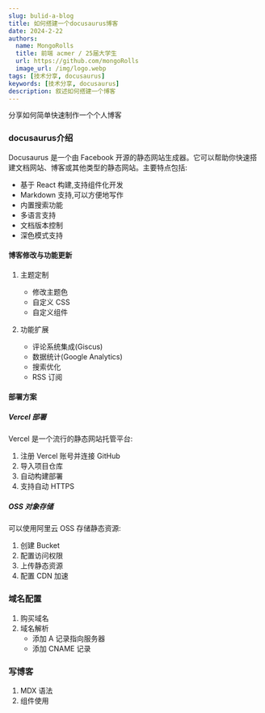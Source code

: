 ```yaml
---
slug: bulid-a-blog
title: 如何搭建一个docusaurus博客
date: 2024-2-22
authors:
  name: MongoRolls
  title: 前端 acmer / 25届大学生
  url: https://github.com/mongoRolls
  image_url: /img/logo.webp
tags: [技术分享, docusaurus]
keywords: [技术分享, docusaurus]
description: 叙述如何搭建一个博客
---
```


分享如何简单快速制作一个个人博客

<!-- truncate -->

### docusaurus介绍

Docusaurus 是一个由 Facebook 开源的静态网站生成器。它可以帮助你快速搭建文档网站、博客或其他类型的静态网站。主要特点包括:

- 基于 React 构建,支持组件化开发
- Markdown 支持,可以方便地写作
- 内置搜索功能
- 多语言支持
- 文档版本控制
- 深色模式支持

#### 博客修改与功能更新

1. 主题定制

   - 修改主题色
   - 自定义 CSS
   - 自定义组件

2. 功能扩展
   - 评论系统集成(Giscus)
   - 数据统计(Google Analytics)
   - 搜索优化
   - RSS 订阅

#### 部署方案

##### Vercel 部署

Vercel 是一个流行的静态网站托管平台:

1. 注册 Vercel 账号并连接 GitHub
2. 导入项目仓库
3. 自动构建部署
4. 支持自动 HTTPS

##### OSS 对象存储

可以使用阿里云 OSS 存储静态资源:

1. 创建 Bucket
2. 配置访问权限
3. 上传静态资源
4. 配置 CDN 加速

### 域名配置

1. 购买域名
2. 域名解析
   - 添加 A 记录指向服务器
   - 添加 CNAME 记录

### 写博客

1. MDX 语法
2. 组件使用
